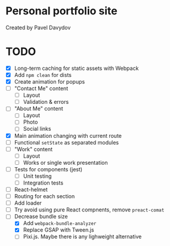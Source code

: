 # Personal portfolio site

Created by Pavel Davydov

# TODO

- [x] Long-term caching for static assets with Webpack
- [x] Add `npm clean` for dists
- [x] Create animation for popups
- [ ] "Contact Me" content
  - [ ] Layout
  - [ ] Validation & errors
- [ ] "About Me" content
  - [ ] Layout
  - [ ] Photo
  - [ ] Social links
- [x] Main animation changing with current route
- [ ] Functional `setState` as separated modules
- [ ] "Work" content
  - [ ] Layout
  - [ ] Works or single work presentation
- [ ] Tests for components (jest)
  - [ ] Unit testing
  - [ ] Integration tests
- [ ] React-helmet
- [ ] Routing for each section
- [ ] Add loader
- [ ] Try avoid using pure React compnents, remove `preact-comat`
- [ ] Decrease bundle size
  - [x] Add `webpack-bundle-analyzer`
  - [x] Replace GSAP with Tween.js
  - [ ] Pixi.js. Maybe there is any lighweight alternative